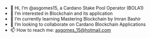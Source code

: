 - 👋 Hi, I’m @asgomes15, a Cardano Stake Pool Operator (BOLA1)
- 👀 I’m interested in Blockchain and its application
- 🌱 I’m currently learning Mastering Blockchain by Imran Bashir
- 💞️ I’m looking to collaborate on Cardano Blockchain Applications
- 📫 How to reach me: asgomes_15@hotmail.com

<!---
asgomes15/asgomes15 is a ✨ special ✨ repository because its `README.md` (this file) appears on your GitHub profile.
You can click the Preview link to take a look at your changes.
--->
